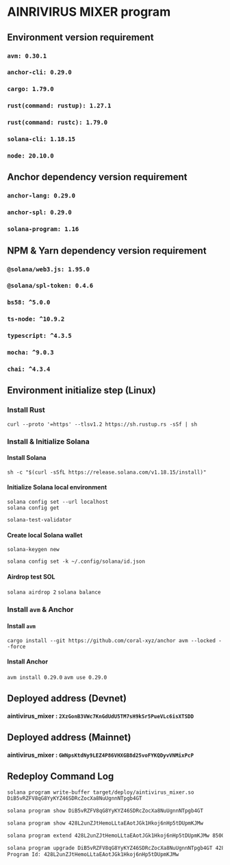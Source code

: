 # AINRIVIRUS MIXER program
## Environment version requirement

### `avm: 0.30.1`
### `anchor-cli: 0.29.0`
### `cargo: 1.79.0`
### `rust(command: rustup): 1.27.1`
### `rust(command: rustc): 1.79.0`
### `solana-cli: 1.18.15`
### `node: 20.10.0`

## Anchor dependency version requirement
### `anchor-lang: 0.29.0`
### `anchor-spl: 0.29.0`
### `solana-program: 1.16`

## NPM & Yarn dependency version requirement
### `@solana/web3.js: 1.95.0`
### `@solana/spl-token: 0.4.6`
### `bs58: ^5.0.0`
### `ts-node: ^10.9.2`
### `typescript: ^4.3.5`
### `mocha: ^9.0.3`
### `chai: ^4.3.4`

## Environment initialize step (Linux)
### Install Rust
`curl --proto '=https' --tlsv1.2 https://sh.rustup.rs -sSf | sh`
### Install & Initialize Solana
#### Install Solana
`sh -c "$(curl -sSfL https://release.solana.com/v1.18.15/install)"`
#### Initialize Solana local environment
````
solana config set --url localhost
solana config get
````
`solana-test-validator`
#### Create local Solana wallet
`solana-keygen new`

`solana config set -k ~/.config/solana/id.json`
#### Airdrop test SOL
`solana airdrop 2`
`solana balance`
### Install `avm` & Anchor
#### Install `avm`
`cargo install --git https://github.com/coral-xyz/anchor avm --locked --force`
#### Install Anchor
`avm install 0.29.0`
`avm use 0.29.0`

## Deployed address (Devnet)
#### aintivirus_mixer : `2XzGonB3VWc7KnGdUdU5TM7sH9kSr5PueVLc6isXTSDD`

## Deployed address (Mainnet)
#### aintivirus_mixer : `GWNpsKtdNy9LEZ4P86VHXGB8d25voFYKQDyvVNMixPcP`

## Redeploy Command Log
```bash
solana program write-buffer target/deploy/aintivirus_mixer.so
DiB5vRZFV8qG8YyKYZ46SDRcZocXa8NuUgnnNTpgb4GT

solana program show DiB5vRZFV8qG8YyKYZ46SDRcZocXa8NuUgnnNTpgb4GT

solana program show 428L2unZJtHemoLLtaEAotJGk1Hkoj6nHp5tDUpmKJMw

solana program extend 428L2unZJtHemoLLtaEAotJGk1Hkoj6nHp5tDUpmKJMw 8500

solana program upgrade DiB5vRZFV8qG8YyKYZ46SDRcZocXa8NuUgnnNTpgb4GT 428L2unZJtHemoLLtaEAotJGk1Hkoj6nHp5tDUpmKJMw --upgrade-authority ~/.config/solana/id.json
Program Id: 428L2unZJtHemoLLtaEAotJGk1Hkoj6nHp5tDUpmKJMw
```